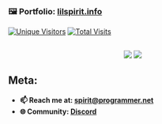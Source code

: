 ### 🖼️ Portfolio: [lilspirit.info](https://lilspirit.info)
<a target="_blank" href="https://lilspirit.info"><img alt="Unique Visitors" src="https://img.shields.io/badge/dynamic/json?url=https%3A%2F%2Flilspirit.info%2Fvisitors&query=%24&style=for-the-badge&label=Unique%20Visitors&labelColor=%23222&color=ae3"></a>
<a target="_blank" href="https://lilspirit.info"><img alt="Total Visits" src="https://img.shields.io/badge/dynamic/json?url=https%3A%2F%2Flilspirit.info%2Fvisits&query=%24&style=for-the-badge&label=Total%20Visits&labelColor=%23222&color=f56"></a>

##

<div align="center">
  <a target="_blank" href="https://github.com/spirit-x64?tab=repositories"><img src="https://github-readme-stats.vercel.app/api/top-langs/?username=spirit-x64&layout=pie&theme=dark"></a>
  <a target="_blank" href="https://github.com/spirit-x64?tab=repositories"><img src="https://github-readme-stats.vercel.app/api?username=spirit-x64&theme=dark&show_icons=true&include_all_commits=true&rank_icon=github&show=prs_merged_percentage"></a>
  <br>
</div>

## Meta:
- **📫 Reach me at: spirit@programmer.net**
- **🌐 Community: [Discord](https://discord.lilspirit.info)**
